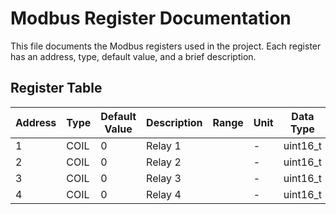 # Modbus Register Documentation

This file documents the Modbus registers used in the project. Each register has an address, type, default value, and a brief description.

## Register Table

| Address | Type  | Default Value | Description                      | Range    | Unit         | Data Type |
|---------|-------|---------------|----------------------------------|----------|--------------|-----------|
| 1       | COIL  | 0             | Relay 1                          |          | -            | uint16_t     |
| 2       | COIL  | 0             | Relay 2                          |          | -            | uint16_t     |
| 3       | COIL  | 0             | Relay 3                          |          | -            | uint16_t     |
| 4       | COIL  | 0             | Relay 4                          |          | -            | uint16_t     |






